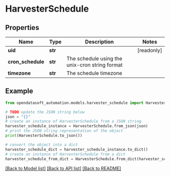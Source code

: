 # HarvesterSchedule


## Properties

Name | Type | Description | Notes
------------ | ------------- | ------------- | -------------
**uid** | **str** |  | [readonly] 
**cron_schedule** | **str** | The schedule using the unix-cron string format | 
**timezone** | **str** | The schedule timezone | 

## Example

```python
from opendatasoft_automation.models.harvester_schedule import HarvesterSchedule

# TODO update the JSON string below
json = "{}"
# create an instance of HarvesterSchedule from a JSON string
harvester_schedule_instance = HarvesterSchedule.from_json(json)
# print the JSON string representation of the object
print(HarvesterSchedule.to_json())

# convert the object into a dict
harvester_schedule_dict = harvester_schedule_instance.to_dict()
# create an instance of HarvesterSchedule from a dict
harvester_schedule_from_dict = HarvesterSchedule.from_dict(harvester_schedule_dict)
```
[[Back to Model list]](../README.md#documentation-for-models) [[Back to API list]](../README.md#documentation-for-api-endpoints) [[Back to README]](../README.md)


